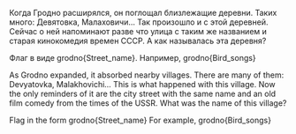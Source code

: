 Когда Гродно расширялся, он поглощал близлежащие деревни.
Таких много: Девятовка, Малаховичи...
Так произошло и с этой деревней.
Сейчас о ней напоминают разве что улица с таким же названием и старая кинокомедия времен СССР.
А как называлась эта деревня?

Флаг в виде grodno{Street_name}.
Например, grodno{Bird_songs}

As Grodno expanded, it absorbed nearby villages.
There are many of them: Devyatovka, Malakhovichi...
This is what happened with this village.
Now the only reminders of it are the city street with the same name and an old film comedy from the times of the USSR.
What was the name of this village?

Flag in the form grodno{Street_name}
For example, grodno{Bird_songs}
